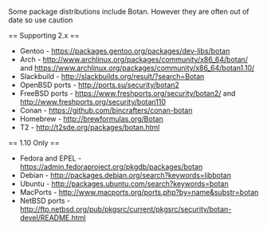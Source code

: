 Some package distributions include Botan. However they are often out of date so use caution

== Supporting 2.x ==

* Gentoo - https://packages.gentoo.org/packages/dev-libs/botan
* Arch - http://www.archlinux.org/packages/community/x86_64/botan/ and https://www.archlinux.org/packages/community/x86_64/botan1.10/
* Slackbuild - http://slackbuilds.org/result/?search=Botan
* OpenBSD ports - http://ports.su/security/botan2
* FreeBSD ports - https://www.freshports.org/security/botan2/ and http://www.freshports.org/security/botan110
* Conan - https://github.com/bincrafters/conan-botan
* Homebrew - http://brewformulas.org/Botan
* T2 - http://t2sde.org/packages/botan.html

== 1.10 Only ==

* Fedora and EPEL - https://admin.fedoraproject.org/pkgdb/packages/botan
* Debian - http://packages.debian.org/search?keywords=libbotan
* Ubuntu - http://packages.ubuntu.com/search?keywords=botan
* MacPorts - http://www.macports.org/ports.php?by=name&substr=botan
* NetBSD ports - http://ftp.netbsd.org/pub/pkgsrc/current/pkgsrc/security/botan-devel/README.html
